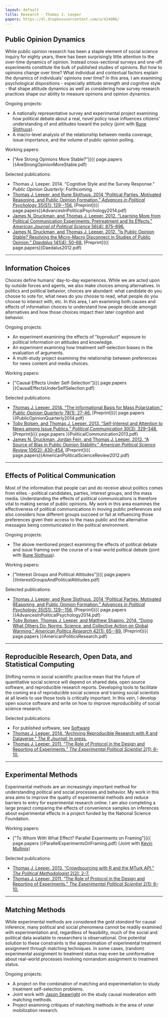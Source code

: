 ```yaml
---
layout: default
title: Research - Thomas J. Leeper
papers: https://dl.dropboxusercontent.com/u/414906/
---
```


## Public Opinion Dynamics ##

While public opinion research has been a staple element of social science inquiry for eighty years, there has been surprisingly little attention to the over-time dynamics of opinion. Instead cross-sectional surveys and one-off experiments constitute the bulk of published studies of opinions. But how to opinions change over time? What individual and contextual factors explain the dynamics of individuals' opinions over time? In this area, I am examining psychological dispositions - especially attitude strength and cognitive style - that shape attitude dynamics as well as considering how survey research practices shape our ability to measure opinions and opinion dynamics.

Ongoing projects:

* A nationally representative survey and experimental project examining how political debate about a real, novel policy issue influences citizens' understanding of and attitudes toward the policy (joint with [Rune Slothuus](http://pure.au.dk/portal/en/slothuus@ps.au.dk)).
* A macro-level analysis of the relationship between media coverage, issue importance, and the volume of public opinion polling.

Working papers:

* ["Are Strong Opinions More Stable?"]({{ page.papers }}AreStrongOpinionMoreStable.pdf)

Selected publications:
	
* Thomas J. Leeper. 2014. "Cognitive Style and the Survey Response." *Public Opinion Quarterly*: Forthcoming.
* [Thomas J. Leeper, and Rune Slothuus. 2014 &ldquo;Political Parties, Motivated Reasoning, and Public Opinion Formation.&rdquo; *Advances in Political Psychology* 35(S1): 129--156.](http://onlinelibrary.wiley.com/doi/10.1111/pops.12164/abstract) [Preprint]({{ page.papers}}AdvancesInPoliticalPsychology2014.pdf)
* [James N. Druckman, and Thomas J. Leeper. 2012. &ldquo;Learning More from Political Communication Experiments: Pretreatment and Its Effects.&rdquo; *American Journal of Political Science* 56(4): 875&ndash;896.](http://onlinelibrary.wiley.com/doi/10.1111/j.1540-5907.2012.00582.x/abstract) 
* [James N. Druckman, and Thomas J. Leeper. 2012. &ldquo;Is Public Opinion Stable? Resolving the Micro-Macro Disconnect in Studies of Public Opinion.&rdquo; *Daedalus* 141(4): 50&ndash;68.](http://www.mitpressjournals.org/doi/abs/10.1162/DAED_a_00173) [Preprint]({{ page.papers}}Daedalus2012.pdf)

---
## Information Choices ##

Choices define humans' day-to-day experiences. While we are acted upon by outside forces and agents, we also make choices among alternatives. In politics and political behavior, choices are abundant: what candidate do you choose to vote for, what news do you choose to read, what people do you choose to interact with, etc. In this area, I am examining both causes and effects of information choices to understand how people decide amongst alternatives and how those choices impact their later cognition and behavior.

Ongoing projects:

* An experiment examining the effects of "byproduct" exposure to political information on attitudes and knowledge.
* An experiment examining how treatment self-selection biases in the evaluation of arguments.
* A multi-study project examining the relationship between preferences for news content and media choices.

Working papers:

* ["Causal Effects Under Self-Selection"]({{ page.papers }}CausalEffectsUnderSelfSelection.pdf)

Selected publications:
	
* [Thomas J. Leeper. 2014. &ldquo;The Informational Basis for Mass Polarization.&rdquo; *Public Opinion Quarterly* 78(1): 27-46.](http://poq.oxfordjournals.org/content/78/1/27.abstract) [Preprint]({{ page.papers }}PublicOpinionQuarterly2014.pdf)
* [Toby Bolsen, and Thomas J. Leeper. 2013. &ldquo;Self-Interest and Attention to News among Issue Publics.&rdquo; *Political Communication* 30(3): 329&ndash;348.](http://www.tandfonline.com/doi/abs/10.1080/10584609.2012.737428#.UugCqLs1jtQ) [Preprint]({{ page.papers }}PoliticalCommunication2013.pdf)
* [James N. Druckman, Jordan Fein, and Thomas J. Leeper. 2012. &ldquo;A Source of Bias in Public Opinion Stability.&rdquo; *American Political Science Review* 106(2): 430&ndash;454.](http://journals.cambridge.org/action/displayAbstract?fromPage=online&aid=8600564) [Preprint]({{ page.papers}}AmericanPoliticalScienceReview2012.pdf)
	

---
## Effects of Political Communication ##

Most of the information that people can and do receive about politics comes from elites - political candidates, parties, interest groups, and the mass media. Understanding the effects of political communications is therefore vital to making sense of public opinions. My work in this area examines the effectiveness of political communications in moving public preferences and also considers how different groups succeed or fail at influencing those preferences given their access to the mass public and the alternative messages being communicated in the political environment.

Ongoing projects:

* The above mentioned project examining the effects of political debate and issue framing over the course of a real-world political debate (joint with [Rune Slothuus](http://pure.au.dk/portal/en/slothuus@ps.au.dk)).

Working papers:

* ["Interest Groups and Political Attitudes"]({{ page.papers }}InterestGroupsAndPoliticalAttitudes.pdf)

Selected publications:

* [Thomas J. Leeper, and Rune Slothuus. 2014 &ldquo;Political Parties, Motivated REasoning, and Public Opinion Formation.&rdquo; *Advances in Political Psychology* 35(S1): 129--156.](http://onlinelibrary.wiley.com/doi/10.1111/pops.12164/abstract) [Preprint]({{ page.papers }}AdvancesInPoliticalPsychology2014.pdf)
* [Toby Bolsen, Thomas J. Leeper, and Matthew Shapiro. 2014. &ldquo;Doing What Others Do: Norms, Science, and Collective Action on Global Warming.&rdquo; *American Politics Research* 42(1): 65--89.](http://apr.sagepub.com/content/42/1/65) [Preprint]({{ page.papers }}AmericanPoliticsResearch.pdf)
	
---
## Reproducible Research, Open Data, and Statistical Computing ##

Shifting norms in social scientific practice mean that the future of quantitative social science will depend on shared data, open source software, and reproducible research reports. Developing tools to facilitate the coming era of reproducible social science and training social scientists at all levels to use those tools is critically important. In this vein, I develop open source software and write on how to improve reproducibility of social science research.

Selected publications:

* For published software, see [Software](http://thomasleeper.com/software)
* [Thomas J. Leeper. 2014. &ldquo;Archiving Reproducible Research with R and Dataverse.&rdquo; *The R Journal*: In press.](http://journal.r-project.org/archive/accepted/leeper.pdf)
* [Thomas J. Leeper. 2011. &ldquo;The Role of Protocol in the Design and Reporting of Experiments.&rdquo; *The Experimental Political Scientist* 2(1): 6&ndash;10.](http://scholar.harvard.edu/files/dtingley/files/may2011.pdf)



---
## Experimental Methods ##

Experimental methods are an increasingly important method for understanding political and social processes and behavior. My work in this area aims to improve the quality of experimental methods and reduce barriers to entry for experimental research online. I am also completing a large project comparing the effects of convenience samples on inferences about experimental effects in a project funded by the National Science Foundation.

Working papers:

* ["To Whom With What Effect? Parallel Experiments on Framing"]({{ page.papers }}ParallelExperimentsOnFraming.pdf) (Joint with [Kevin Mullinix](http://www.kevinmullinix.com/))

Selected publications:
	
* [Thomas J. Leeper. 2013. &ldquo;Crowdsourcing with R and the MTurk API.&rdquo; *The Political Methodologist* 2(2): 2&ndash;7.](http://polmeth.wustl.edu/methodologist/tpm_v20_n2.pdf)
* [Thomas J. Leeper. 2011. &ldquo;The Role of Protocol in the Design and Reporting of Experiments.&rdquo; *The Experimental Political Scientist* 2(1): 6&ndash;10.](http://scholar.harvard.edu/files/dtingley/files/may2011.pdf)
	

---
## Matching Methods ##

While experimental methods are considered the *gold standard* for causal inference, many political and social phenomena cannot be readily examined with experimentation and, regardless of feasibility, much of the social and political data available to researchers is observational. One potential solution to these constraints is the approximation of experimental treatment assignment through matching techniques. In some cases, (random) experimental assignment to treatment status may even be uninformative about real-world processes involving nonrandom assignment to treatment status.

Ongoing projects:

* A project on the combination of matching and experimentation to study treatment self-selection problems.
* Joint work with [Jason Seawright](http://www.polisci.northwestern.edu/people/seawright.html) on the study causal moderation with matching methods.
* Project examining critiques of matching methods in the area of voter mobilization research.

